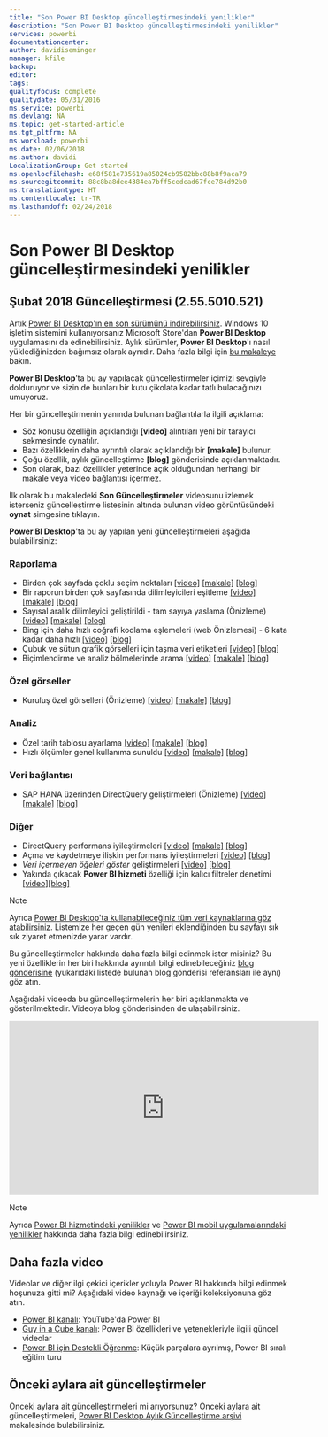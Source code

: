 ```yaml
---
title: "Son Power BI Desktop güncelleştirmesindeki yenilikler"
description: "Son Power BI Desktop güncelleştirmesindeki yenilikler"
services: powerbi
documentationcenter: 
author: davidiseminger
manager: kfile
backup: 
editor: 
tags: 
qualityfocus: complete
qualitydate: 05/31/2016
ms.service: powerbi
ms.devlang: NA
ms.topic: get-started-article
ms.tgt_pltfrm: NA
ms.workload: powerbi
ms.date: 02/06/2018
ms.author: davidi
LocalizationGroup: Get started
ms.openlocfilehash: e68f581e735619a85024cb9582bbc88b8f9aca79
ms.sourcegitcommit: 88c8ba8dee4384ea7bff5cedcad67fce784d92b0
ms.translationtype: HT
ms.contentlocale: tr-TR
ms.lasthandoff: 02/24/2018
---
```

# <a name="whats-new-in-the-latest-power-bi-desktop-update"></a>Son Power BI Desktop güncelleştirmesindeki yenilikler

## <a name="february-2018-update-2555010521"></a>Şubat 2018 Güncelleştirmesi (2.55.5010.521)

Artık [Power BI Desktop'ın en son sürümünü indirebilirsiniz](https://powerbi.microsoft.com/desktop). Windows 10 işletim sistemini kullanıyorsanız Microsoft Store'dan **Power BI Desktop** uygulamasını da edinebilirsiniz. Aylık sürümler, **Power BI Desktop**'ı nasıl yüklediğinizden bağımsız olarak aynıdır. Daha fazla bilgi için [bu makaleye](desktop-get-the-desktop.md) bakın. 

**Power BI Desktop**’ta bu ay yapılacak güncelleştirmeler içimizi sevgiyle dolduruyor ve sizin de bunları bir kutu çikolata kadar tatlı bulacağınızı umuyoruz.

Her bir güncelleştirmenin yanında bulunan bağlantılarla ilgili açıklama:

* Söz konusu özelliğin açıklandığı **[video]** alıntıları yeni bir tarayıcı sekmesinde oynatılır.
* Bazı özelliklerin daha ayrıntılı olarak açıklandığı bir **[makale]** bulunur.
* Çoğu özellik, aylık güncelleştirme **[blog]** gönderisinde açıklanmaktadır.
* Son olarak, bazı özellikler yeterince açık olduğundan herhangi bir makale veya video bağlantısı içermez.

İlk olarak bu makaledeki **Son Güncelleştirmeler** videosunu izlemek isterseniz güncelleştirme listesinin altında bulunan video görüntüsündeki **oynat** simgesine tıklayın.

**Power BI Desktop**'ta bu ay yapılan yeni güncelleştirmeleri aşağıda bulabilirsiniz:

### <a name="reporting"></a>Raporlama

* Birden çok sayfada çoklu seçim noktaları  [[video]](https://youtu.be/KeVB5RwMzJo?t=23s) [[makale]](desktop-multi-select.md)  [[blog]](https://powerbi.microsoft.com/blog/power-bi-desktop-february-2018-feature-summary/#crosshighlight) 
* Bir raporun birden çok sayfasında dilimleyicileri eşitleme  [[video]](https://youtu.be/KeVB5RwMzJo?t=3m33s) [[makale]](desktop-slicers.md)  [[blog]](https://powerbi.microsoft.com/blog/power-bi-desktop-february-2018-feature-summary/#syncSlicers) 
* Sayısal aralık dilimleyici geliştirildi - tam sayıya yaslama (Önizleme)  [[video]](https://youtu.be/KeVB5RwMzJo?t=8m44s)  [[makale]](desktop-slicer-numeric-range.md)  [[blog]](https://powerbi.microsoft.com/blog/power-bi-desktop-february-2018-feature-summary/#rangeSlicer) 
* Bing için daha hızlı coğrafi kodlama eşlemeleri (web Önizlemesi) - 6 kata kadar daha hızlı [[video]](https://youtu.be/KeVB5RwMzJo?t=10m18s)  [[blog]](https://powerbi.microsoft.com/blog/power-bi-desktop-february-2018-feature-summary/#geocoding) 
* Çubuk ve sütun grafik görselleri için taşma veri etiketleri [[video]](https://youtu.be/KeVB5RwMzJo?t=12m31s)  [[blog]](https://powerbi.microsoft.com/blog/power-bi-desktop-february-2018-feature-summary/#overflow) 
* Biçimlendirme ve analiz bölmelerinde arama  [[video]](https://youtu.be/KeVB5RwMzJo?t=14m46s)  [[makale]](desktop-analytics-pane.md)  [[blog]](https://powerbi.microsoft.com/blog/power-bi-desktop-february-2018-feature-summary/#search) 


### <a name="custom-visuals"></a>Özel görseller

* Kuruluş özel görselleri (Önizleme)  [[video]](https://youtu.be/KeVB5RwMzJo?t=19m23s)  [[makale]](power-bi-custom-visuals-organization.md)  [[blog]](https://powerbi.microsoft.com/blog/power-bi-desktop-february-2018-feature-summary/#organizationalVisuals) 


### <a name="analytics"></a>Analiz

* Özel tarih tablosu ayarlama  [[video]](https://youtu.be/KeVB5RwMzJo?t=16m4s)  [[makale]](desktop-date-tables.md) [[blog]](https://powerbi.microsoft.com/blog/power-bi-desktop-february-2018-feature-summary/#customDateTable)
* Hızlı ölçümler genel kullanıma sunuldu  [[video]](https://youtu.be/KeVB5RwMzJo?t=17m52s)  [[makale]](desktop-quick-measures.md) [[blog]](https://powerbi.microsoft.com/blog/power-bi-desktop-february-2018-feature-summary/#quickMeasures) 

### <a name="data-connectivity"></a>Veri bağlantısı

* SAP HANA üzerinden DirectQuery geliştirmeleri (Önizleme)  [[video]](https://youtu.be/KeVB5RwMzJo?t=30m1s)  [[makale]](desktop-directquery-sap-hana.md)  [[blog]](https://powerbi.microsoft.com/blog/power-bi-desktop-february-2018-feature-summary/#saphana) 

### <a name="other"></a>Diğer

* DirectQuery performans iyileştirmeleri  [[video]](https://youtu.be/KeVB5RwMzJo?t=32m24s)  [[makale]](desktop-directquery-about.md)  [[blog]](https://powerbi.microsoft.com/blog/power-bi-desktop-february-2018-feature-summary/#dqPerf) 
* Açma ve kaydetmeye ilişkin performans iyileştirmeleri  [[video]](https://youtu.be/KeVB5RwMzJo?t=33m40s)  [[blog]](https://powerbi.microsoft.com/blog/power-bi-desktop-february-2018-feature-summary/#savePerf) 
* *Veri içermeyen öğeleri göster* geliştirmeleri  [[video]](https://youtu.be/KeVB5RwMzJo?t=34m6s)  [[blog]](https://powerbi.microsoft.com/blog/power-bi-desktop-february-2018-feature-summary/#showItemsWithNoData) 
* Yakında çıkacak **Power BI hizmeti** özelliği için kalıcı filtreler denetimi [[video]](https://youtu.be/KeVB5RwMzJo?t=34m56s)[[blog]  ](https://powerbi.microsoft.com/blog/power-bi-desktop-february-2018-feature-summary/#persistentFilters) 



> [!NOTE]
> Ayrıca [Power BI Desktop'ta kullanabileceğiniz tüm veri kaynaklarına göz atabilirsiniz](desktop-data-sources.md). Listemize her geçen gün yenileri eklendiğinden bu sayfayı sık sık ziyaret etmenizde yarar vardır.

Bu güncelleştirmeler hakkında daha fazla bilgi edinmek ister misiniz? Bu yeni özelliklerin her biri hakkında ayrıntılı bilgi edinebileceğiniz [blog gönderisine](https://powerbi.microsoft.com/blog/power-bi-desktop-february-2018-feature-summary) (yukarıdaki listede bulunan blog gönderisi referansları ile aynı) göz atın.


Aşağıdaki videoda bu güncelleştirmelerin her biri açıklanmakta ve gösterilmektedir. Videoya blog gönderisinden de ulaşabilirsiniz.

<iframe width="560" height="315" src="https://www.youtube.com/embed/KeVB5RwMzJo" frameborder="0" allow="autoplay; encrypted-media" allowfullscreen></iframe>


> [!NOTE]
> Ayrıca [Power BI hizmetindeki yenilikler](service-whats-new.md) ve [Power BI mobil uygulamalarındaki yenilikler](mobile-whats-new-in-the-mobile-apps.md) hakkında daha fazla bilgi edinebilirsiniz.

## <a name="more-videos"></a>Daha fazla video

Videolar ve diğer ilgi çekici içerikler yoluyla Power BI hakkında bilgi edinmek hoşunuza gitti mi? Aşağıdaki video kaynağı ve içeriği koleksiyonuna göz atın.

-   [Power BI kanalı](https://www.youtube.com/user/mspowerbi): YouTube'da Power BI
-   [Guy in a Cube kanalı](https://www.youtube.com/channel/UCFp1vaKzpfvoGai0vE5VJ0w): Power BI özellikleri ve yetenekleriyle ilgili güncel videolar
-   [Power BI için Destekli Öğrenme](https://powerbi.microsoft.com/guided-learning/): Küçük parçalara ayrılmış, Power BI sıralı eğitim turu

## <a name="previous-months-updates"></a>Önceki aylara ait güncelleştirmeler

Önceki aylara ait güncelleştirmeleri mi arıyorsunuz? Önceki aylara ait güncelleştirmeleri, [Power BI Desktop Aylık Güncelleştirme arşivi](desktop-latest-update-archive.md) makalesinde bulabilirsiniz.